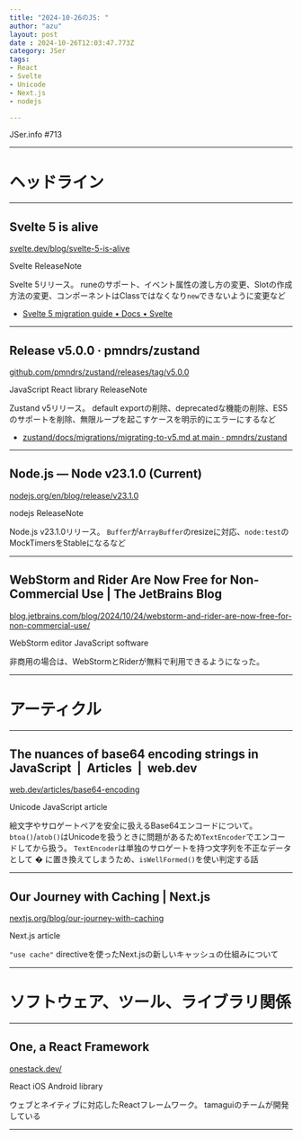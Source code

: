 ```yaml
---
title: "2024-10-26のJS: "
author: "azu"
layout: post
date : 2024-10-26T12:03:47.773Z
category: JSer
tags:
- React
- Svelte
- Unicode
- Next.js
- nodejs

---
```


JSer.info #713

----

<h1 class="site-genre">ヘッドライン</h1>

----

## Svelte 5 is alive
[svelte.dev/blog/svelte-5-is-alive](https://svelte.dev/blog/svelte-5-is-alive "Svelte 5 is alive")
<p class="jser-tags jser-tag-icon"><span class="jser-tag">Svelte</span> <span class="jser-tag">ReleaseNote</span></p>

Svelte 5リリース。
runeのサポート、イベント属性の渡し方の変更、Slotの作成方法の変更、コンポーネントはClassではなくなり`new`できないように変更など

- [Svelte 5 migration guide • Docs • Svelte](https://svelte.dev/docs/svelte/v5-migration-guide "Svelte 5 migration guide • Docs • Svelte")

----

## Release v5.0.0 · pmndrs/zustand
[github.com/pmndrs/zustand/releases/tag/v5.0.0](https://github.com/pmndrs/zustand/releases/tag/v5.0.0 "Release v5.0.0 · pmndrs/zustand")
<p class="jser-tags jser-tag-icon"><span class="jser-tag">JavaScript</span> <span class="jser-tag">React</span> <span class="jser-tag">library</span> <span class="jser-tag">ReleaseNote</span></p>

Zustand v5リリース。
default exportの削除、deprecatedな機能の削除、ES5のサポートを削除、無限ループを起こすケースを明示的にエラーにするなど

- [zustand/docs/migrations/migrating-to-v5.md at main · pmndrs/zustand](https://github.com/pmndrs/zustand/blob/main/docs/migrations/migrating-to-v5.md "zustand/docs/migrations/migrating-to-v5.md at main · pmndrs/zustand")

----

## Node.js — Node v23.1.0 (Current)
[nodejs.org/en/blog/release/v23.1.0](https://nodejs.org/en/blog/release/v23.1.0 "Node.js — Node v23.1.0 (Current)")
<p class="jser-tags jser-tag-icon"><span class="jser-tag">nodejs</span> <span class="jser-tag">ReleaseNote</span></p>

Node.js v23.1.0リリース。
`Buffer`が`ArrayBuffer`のresizeに対応、`node:test`のMockTimersをStableになるなど


----

## WebStorm and Rider Are Now Free for Non-Commercial Use | The JetBrains Blog
[blog.jetbrains.com/blog/2024/10/24/webstorm-and-rider-are-now-free-for-non-commercial-use/](https://blog.jetbrains.com/blog/2024/10/24/webstorm-and-rider-are-now-free-for-non-commercial-use/ "WebStorm and Rider Are Now Free for Non-Commercial Use | The JetBrains Blog")
<p class="jser-tags jser-tag-icon"><span class="jser-tag">WebStorm</span> <span class="jser-tag">editor</span> <span class="jser-tag">JavaScript</span> <span class="jser-tag">software</span></p>

非商用の場合は、WebStormとRiderが無料で利用できるようになった。


----
<h1 class="site-genre">アーティクル</h1>

----

## The nuances of base64 encoding strings in JavaScript  |  Articles  |  web.dev
[web.dev/articles/base64-encoding](https://web.dev/articles/base64-encoding "The nuances of base64 encoding strings in JavaScript  |  Articles  |  web.dev")
<p class="jser-tags jser-tag-icon"><span class="jser-tag">Unicode</span> <span class="jser-tag">JavaScript</span> <span class="jser-tag">article</span></p>

絵文字やサロゲートペアを安全に扱えるBase64エンコードについて。
`btoa()`/`atob()`はUnicodeを扱うときに問題があるため`TextEncoder`でエンコードしてから扱う。
`TextEncoder`は単独のサロゲートを持つ文字列を不正なデータとして � に置き換えてしまうため、`isWellFormed()`を使い判定する話


----

## Our Journey with Caching | Next.js
[nextjs.org/blog/our-journey-with-caching](https://nextjs.org/blog/our-journey-with-caching "Our Journey with Caching | Next.js")
<p class="jser-tags jser-tag-icon"><span class="jser-tag">Next.js</span> <span class="jser-tag">article</span></p>

`"use cache"` directiveを使ったNext.jsの新しいキャッシュの仕組みについて


----
<h1 class="site-genre">ソフトウェア、ツール、ライブラリ関係</h1>

----

## One, a React Framework
[onestack.dev/](https://onestack.dev/ "One, a React Framework")
<p class="jser-tags jser-tag-icon"><span class="jser-tag">React</span> <span class="jser-tag">iOS</span> <span class="jser-tag">Android</span> <span class="jser-tag">library</span></p>

ウェブとネイティブに対応したReactフレームワーク。
tamaguiのチームが開発している


----
